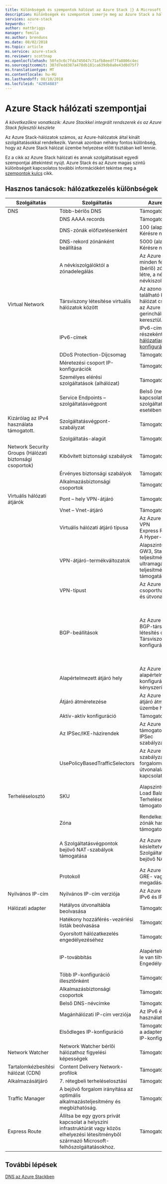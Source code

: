 ```yaml
---
title: Különbségek és szempontok hálózat az Azure Stack |} A Microsoft Docs
description: Különbségek és szempontok ismerje meg az Azure Stack a hálózatkezelés használatakor.
services: azure-stack
keywords: ''
author: mattbriggs
manager: femila
ms.author: brenduns
ms.date: 08/02/2018
ms.topic: article
ms.service: azure-stack
ms.reviewer: scottnap
ms.openlocfilehash: 50fe3c0c7fda745047c71afb8eedf7fa8806c4ec
ms.sourcegitcommit: 387d7edd387a478db181ca639db8a8e43d0d75f7
ms.translationtype: MT
ms.contentlocale: hu-HU
ms.lasthandoff: 08/10/2018
ms.locfileid: "42054883"
---
```

# <a name="considerations-for-azure-stack-networking"></a>Azure Stack hálózati szempontjai

*A következőkre vonatkozik: Azure Stackkel integrált rendszerek és az Azure Stack fejlesztői készlete*

Az Azure Stack-hálózatok számos, az Azure-hálózatok által kínált szolgáltatásokkal rendelkezik. Vannak azonban néhány fontos különbség, hogy az Azure Stack hálózat üzembe helyezése előtt tisztában kell lennie.

Ez a cikk az Azure Stack hálózati és annak szolgáltatásait egyedi szempontjai áttekintést nyújt. Azure Stack és az Azure magas szintű különbségeit kapcsolatos további információkért tekintse meg a [szempontok kulcs](azure-stack-considerations.md) cikk.

## <a name="cheat-sheet-networking-differences"></a>Hasznos tanácsok: hálózatkezelés különbségek

| Szolgáltatás | Szolgáltatás | Azure (globális) | Azure Stack |
|--------------------------|----------------------------------------------------------------------------------------------------------------------------|------------------------------------------------------------------------------------------|----------------------------------------------------------------------------------------------------------------------------------------------------------|
| DNS | Több-bérlős DNS | Támogatott | Még nem támogatott |
|  | DNS AAAA records | Támogatott | Nem támogatott |
|  | DNS-zónák előfizetésenként | 100 (alapértelmezett)<br>Kérésre növelhető. | 100 |
|  | DNS-rekord zónánként beállítása | 5000 (alapértelmezett)<br>Kérésre növelhető. | 5000 |
|  | A névkiszolgálóktól a zónadelegálás | Az Azure biztosít minden felhasználó (bérlő) zónában jön létre, a négy névkiszolgálói nevet. | Az Azure Stack két névkiszolgálókat biztosít minden egyes létrehozott felhasználó (bérlő) zóna. |
| Virtual Network | Társviszony létesítése virtuális hálózatok között | Az azonos régióban található két virtuális hálózat csatlakoztatása az Azure gerinchálózatán keresztül. | Még nem támogatott |
|  | IPv6-címek | IPv6-címet rendelhet részeként a [hálózatiadapter-konfigurációjában](https://docs.microsoft.com/azure/virtual-network/virtual-network-network-interface-addresses#ip-address-versions). | Kizárólag az IPv4 használata támogatott. |
|  | DDoS Protection-Díjcsomag | Támogatott | Még nem támogatott. |
|  | Méretezési csoport IP-konfigurációk | Támogatott | Még nem támogatott. |
|  | Személyes elérési szolgáltatások (alhálózat) | Támogatott | Még nem támogatott. |
|  | Service Endpoints – szolgáltatásvégpont | Belső (nem Internet) kapcsolatot Azure-szolgáltatások esetében támogatott. | Még nem támogatott. |
| Kizárólag az IPv4 használata támogatott. | Szolgáltatásvégpont-szabályzat | Támogatott | Még nem támogatott. |
|  | Szolgáltatás-alagút | Támogatott | Még nem támogatott.  |
| Network Security Groups (Hálózati biztonsági csoportok) | Kibővített biztonsági szabályok | Támogatott | Még nem támogatott. |
|  | Érvényes biztonsági szabályok | Támogatott | Még nem támogatott. |
|  | Alkalmazásbiztonsági csoportok | Támogatott | Még nem támogatott. |
| Virtuális hálózati átjárók | Pont – hely VPN-átjáró | Támogatott | Még nem támogatott. |
|  | Vnet – Vnet-átjáró | Támogatott | Még nem támogatott. |
|  | Virtuális hálózati átjáró típusa | Az Azure támogatja a VPN<br> Express Route <br> A Hyper-Net | Az Azure Stack jelenleg csak a VPN-típust támogatja. |
|  | VPN-átjáró-termékváltozatok | Alapszintű, GW1, GW2, GW3, Standard, nagy teljesítményű, ultramagas szintű teljesítmény támogatása. | Alapszintű, Standard és a nagy teljesítményű termékváltozatok támogatása. |
|  | VPN-típust | Az Azure támogatja a csoportházirend-alapú és útvonal alapján. | Az Azure Stack-alapú útvonal csak támogatja. |
|  | BGP-beállítások | Az Azure támogatja a BGP-társviszony-létesítés címét és a Társviszony súlyozása konfigurációját. | BGP-társviszony-létesítés címét és a Társviszony súlyozása is, automatikusan konfigurált az Azure Stackben. Nincs lehetőség a saját értékekkel a beállítások konfigurálása a felhasználó számára. |
|  | Alapértelmezett átjáró hely | Az Azure támogatja az alapértelmezett hely konfigurációs a kényszerített bújtatás. | Még nem támogatott. |
|  | Átjáró átméretezése | Az Azure támogatja az átjáró átméretezése az üzembe helyezés után. | Újra méretezése nem támogatott. |
|  | Aktív-aktív konfiguráció | Támogatott | Még nem támogatott. |
|  | Az IPSec/IKE-házirendek | Az Azure által támogatott egyéni IPSec szabályzatkonfiguráció. | Még nem támogatott. |
|  | UsePolicyBasedTrafficSelectors | Az Azure támogatja a szabályzatalapú forgalomválasztóinak útvonalalapú átjárót kapcsolatokkal. | Még nem támogatott. |
| Terheléselosztó | SKU | Alapszintű és Standard Load Balancer Terheléselosztók támogatottak. | Csak az alapszintű Load Balancer használata támogatott.  Az SKU tulajdonság nem támogatott. |
|  | Zóna | Rendelkezésre állási zónák használata támogatott. | Még nem támogatott |
|  | A Szolgáltatásvégpontok bejövő NAT-szabályok támogatása | Az Azure támogatja a késleltetve Szolgáltatásvégpontok bejövő NAT-szabályok. | Az Azure Stack még nem támogatja a Szolgáltatásvégpontokat, így ezek nem adhatók meg. |
|  | Protokoll | Az Azure támogatja a GRE- vagy ESP megadására. | Protokoll osztály nem támogatott az Azure Stackben. |
| Nyilvános IP-cím | Nyilvános IP-cím verziója | Az Azure támogatja az IPv6 és IPv4 | Kizárólag az IPv4 használata támogatott. |
| Hálózati adapter | Hatályos útvonaltábla beolvasása | Támogatott | Még nem támogatott. |
|  | Hatékony hozzáférés-vezérlési listák beolvasása | Támogatott | Még nem támogatott. |
|  | Gyorsított hálózatkezelés engedélyezéséhez | Támogatott | Még nem támogatott. |
|  | IP-továbbítás | Alapértelmezés szerint le van tiltva.  Engedélyezhető. | Ezzel a beállítással vizualizációtól nem támogatott.  Az alapértelmezés szerint. |
|  | Több IP-konfiguráció illesztőnként | Támogatott | Még nem támogatott. |
|  | Alkalmazásbiztonsági csoportok | Támogatott | Még nem támogatott. |
|  | Belső DNS-névcímke | Támogatott | Még nem támogatott. |
|  | Magánhálózati IP-cím verziója | Az IPv6 és IPv4 használata támogatott. | Kizárólag az IPv4 használata támogatott. |
|  | Elsődleges IP-konfiguráció | Támogatott. Azonosítja a adapter elsődleges IP-konfigurációja. | Még nem támogatott. |
| Network Watcher | Network Watcher bérlői hálózathoz figyelési képességek | Támogatott | Még nem támogatott. |
| Tartalomkézbesítési hálózat (CDN) | Content Delivery Network-profilok | Támogatott | Még nem támogatott. |
| Alkalmazásátjáró | 7. rétegbeli terheléselosztási | Támogatott | Még nem támogatott. |
| Traffic Manager | A bejövő forgalom irányítása az optimális alkalmazásteljesítmény és megbízhatóság. | Támogatott | Még nem támogatott. |
| Express Route | Állítsa be egy gyors privát kapcsolat a helyszíni infrastruktúrát vagy közös elhelyezési létesítményből származó Microsoft-felhőszolgáltatásokhoz. | Támogatott | Támogatás az Azure Stack csatlakoztatása egy Expressroute-kapcsolatcsoportot. |

## <a name="next-steps"></a>További lépések

[DNS az Azure Stackben](azure-stack-dns.md)